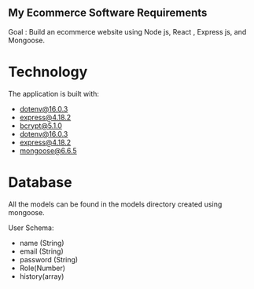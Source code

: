 ## My Ecommerce Software Requirements

Goal : Build an ecommerce website using Node js, React , Express js, and Mongoose.

# Technology

The application is built with:

- dotenv@16.0.3
- express@4.18.2
- bcrypt@5.1.0
- dotenv@16.0.3
- express@4.18.2
- mongoose@6.6.5

# Database

All the models can be found in the models directory created using mongoose.

User Schema:

- name (String)
- email (String)
- password (String)
- Role(Number)
- history(array)
